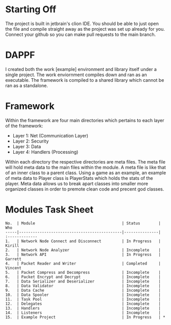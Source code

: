 # Starting Off
The project is built in jetbrain's clion IDE. You should be able to just open the file and compile straight away as the project was set up already for you. Connect your github so you can make pull requests to the main branch.

# DAPPF
I created both the work [example] environment and library itself under a single project. The work enviornment compiles down and ran as an executable. The framework is compiled to a shared library which cannot be ran as a standalone. 

# Framework
Within the framework are four main directories which pertains to each layer of the framework:
 - Layer 1: Net (Communication Layer)
 - Layer 2: Security
 - Layer 3: Data
 - Layer 4: Handlers (Processing)

Within each directory the respective directories are meta files. The meta file will hold meta data to the main files within the module. A meta file is like that of an inner class to a parent class. Using a game as an example, an example of meta data to Player class is PlayerStats which holds the stats of the player. Meta data allows us to break apart classes into smaller more organized classes in order to premote clean code and precent god classes.

# Modules Task Sheet

```
No.  | Module                                      | Status        | Who
-----|---------------------------------------------|---------------| :-------------
1.   | Network Node Connect and Disconnect         | In Progress   | Kirill
2.   | Network Node Analyzer                       | Incomplete    | 
3.   | Network API                                 | In Progress   | Garrett
4.   | Packet Reader and Writer                    | Completed     | Vincent
5.   | Packet Compress and Decompress              | Incomplete    | 
6.   | Packet Encrypt and Decrypt                  | Incomplete    | 
7.   | Data Serializer and Deserializer            | Incomplete    | 
8.   | Data Validator                              | Incomplete    | 
9.   | Data Cache                                  | Incomplete    |
10.  | Data Spooler                                | Incomplete    |
11.  | Task Pool                                   | Incomplete    |
12.  | Delegates                                   | Incomplete    |
13.  | Handlers                                    | Incomplete    | 
14.  | Listeners                                   | Incomplete    |
15.  | Example Project                             | In Progress   | *
```
